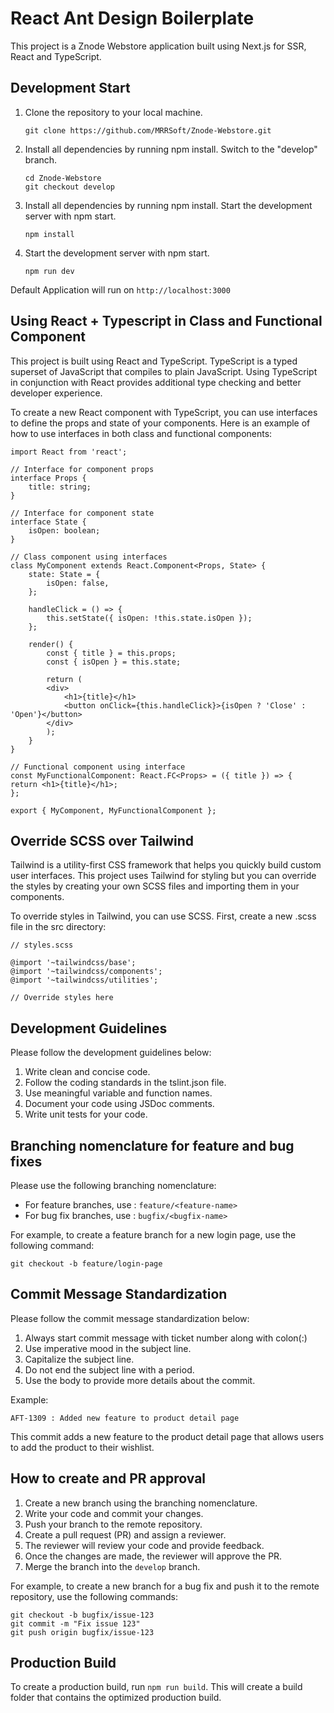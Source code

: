 # React Ant Design Boilerplate
This project is a Znode Webstore application built using Next.js for SSR, React and TypeScript.

## Development Start
1. Clone the repository to your local machine.
    ```
    git clone https://github.com/MRRSoft/Znode-Webstore.git
    ```
2. Install all dependencies by running npm install.
    Switch to the "develop" branch.
    ```
    cd Znode-Webstore
    git checkout develop
    ```
3. Install all dependencies by running npm install.
    Start the development server with npm start.
    ```
    npm install
    ```
4. Start the development server with npm start.
    ```
    npm run dev
    ```
Default Application will run on ```http://localhost:3000```

## Using React + Typescript in Class and Functional Component
This project is built using React and TypeScript. TypeScript is a typed superset of JavaScript that compiles to plain JavaScript. Using TypeScript in conjunction with React provides additional type checking and better developer experience.

To create a new React component with TypeScript, you can use interfaces to define the props and state of your components. Here is an example of how to use interfaces in both class and functional components:


    import React from 'react';

    // Interface for component props
    interface Props {
        title: string;
    }

    // Interface for component state
    interface State {
        isOpen: boolean;
    }

    // Class component using interfaces
    class MyComponent extends React.Component<Props, State> {
        state: State = {
            isOpen: false,
        };

        handleClick = () => {
            this.setState({ isOpen: !this.state.isOpen });
        };

        render() {
            const { title } = this.props;
            const { isOpen } = this.state;

            return (
            <div>
                <h1>{title}</h1>
                <button onClick={this.handleClick}>{isOpen ? 'Close' : 'Open'}</button>
            </div>
            );
        }
    }

    // Functional component using interface
    const MyFunctionalComponent: React.FC<Props> = ({ title }) => {
    return <h1>{title}</h1>;
    };

    export { MyComponent, MyFunctionalComponent };


## Override SCSS over Tailwind
Tailwind is a utility-first CSS framework that helps you quickly build custom user interfaces. This project uses Tailwind for styling but you can override the styles by creating your own SCSS files and importing them in your components.
    
To override styles in Tailwind, you can use SCSS. First, create a new .scss file in the src directory:

    // styles.scss

    @import '~tailwindcss/base';
    @import '~tailwindcss/components';
    @import '~tailwindcss/utilities';

    // Override styles here
    
## Development Guidelines
Please follow the development guidelines below:

1. Write clean and concise code.
2. Follow the coding standards in the tslint.json file.
3. Use meaningful variable and function names.
4. Document your code using JSDoc comments.
5. Write unit tests for your code.

## Branching nomenclature for feature and bug fixes

Please use the following branching nomenclature:

- For feature branches, use : 
    ```feature/<feature-name>```
- For bug fix branches, use : 
    ```bugfix/<bugfix-name>```

For example, to create a feature branch for a new login page, use the following command:

    git checkout -b feature/login-page

## Commit Message Standardization
Please follow the commit message standardization below:

1. Always start commit message with ticket number along with colon(:)
2. Use imperative mood in the subject line.
3. Capitalize the subject line.
4. Do not end the subject line with a period.
5. Use the body to provide more details about the commit.

Example:

    AFT-1309 : Added new feature to product detail page

This commit adds a new feature to the product detail page that allows users to add the product to their wishlist.


## How to create and PR approval
1. Create a new branch using the branching nomenclature.
2. Write your code and commit your changes.
3. Push your branch to the remote repository.
4. Create a pull request (PR) and assign a reviewer.
5. The reviewer will review your code and provide feedback.
6. Once the changes are made, the reviewer will approve the PR.
7. Merge the branch into the `develop` branch.

For example, to create a new branch for a bug fix and push it to the remote repository, use the following commands:

    git checkout -b bugfix/issue-123
    git commit -m "Fix issue 123"
    git push origin bugfix/issue-123


## Production Build
To create a production build, run ```npm run build```. This will create a build folder that contains the optimized production build.
